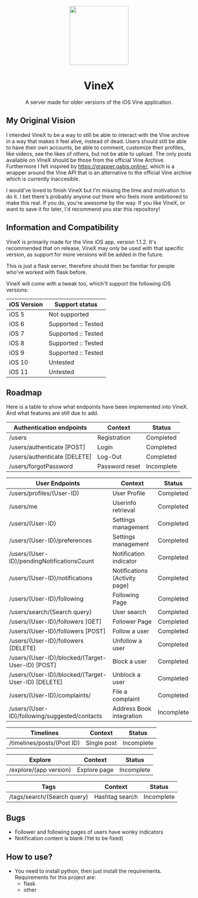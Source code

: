 <div align="center">
   <img src="https://bag-xml.com/assets/img/v-redir.png" height="160" width="160">
   <h1>VineX</h1>
</div>

<center>A server made for older versions of the iOS Vine application.</center>

## My Original Vision
I intended VineX to be a way to still be able to interact with the Vine archive in a way that makes it feel alive, instead of dead. Users should still be able to have their own accounts, be able to comment, customize their profiles, like videos, see the likes of others, but not be able to upload. The only posts available on VIneX should be those from the official Vine Archive. Furthermore I felt inspired by <a href="https://grapper.gabis.online/">https://grapper.gabis.online/</a>, which is a wrapper around the Vine API that is an alternative to the official Vine archive which is currently inaccesible.

I would've loved to finish VineX but I'm missing the time and motivation to do it. I bet there's probably anyone out there who feels more ambitioned to make this real. If you do, you're awesome by the way. If you like VineX, or want to save it for later, I'd recommend you star this repository!

## Information and Compatibility
VineX is primarily made for the Vine iOS app, version 1.1.2. It's recommended that on release, VineX may only be used with that specific version, as support for more versions will be added in the future.

This is just a flask server, therefore should then be familiar for people who've worked with flask before.

VineX will come with a tweak too, which'll support the following iOS versions:

| iOS Version  | Support status |
| ------------- | ------------- |
| iOS 5  | Not supported  |
| iOS 6  | Supported :: Tested  |
| iOS 7  | Supported :: Tested  |
| iOS 8  | Supported :: Tested  |
| iOS 9  | Supported :: Tested  |
| iOS 10  | Untested  |
| iOS 11  | Untested  |

## Roadmap
Here is a table to show what endpoints have been implemented into VineX. And what features are still due to add.

| Authentication endpoints  | Context | Status |
| ------------- | ------------- | ------------- |
| /users  | Registration  | Completed  |
| /users/authenticate [POST] | Login  | Completed  |
| /users/authenticate [DELETE]  | Log-Out  | Completed  |
| /users/forgotPassword  | Password reset  | Incomplete  |

| User Endpoints  | Context | Status |
| ------------- | ------------- | ------------- |
| /users/profiles/(User-ID)  | User Profile  | Completed  |
| /users/me | Userinfo retrieval  | Completed  |
| /users/(User-ID)  | Settings management  | Completed  |
| /users/(User-ID)/preferences  | Settings management  | Completed  |
| /users/(User-ID)/pendingNotificationsCount  | Notification indicator  | Completed  |
| /users/(User-ID)/notifications  | Notifications (Activity page)  | Completed  |
| /users/(User-ID)/following  | Following Page  | Completed  |
| /users/search/(Search query)  | User search  | Completed  |
| /users/(User-ID)/followers [GET]  | Follower Page  | Completed  |
| /users/(User-ID)/followers [POST]  | Follow a user  | Completed  |
| /users/(User-ID)/followers [DELETE]  | Unfollow a user  | Completed  |
| /users/(User-ID)/blocked/(Target-User-ID) [POST]  | Block a user  | Completed  |
| /users/(User-ID)/blocked/(Target-User-ID) [DELETE]  | Unblock a user  | Completed  |
| /users/(User-ID)/complaints/  | File a complaint  | Completed  |
| /users/(User-ID)/following/suggested/contacts  | Address Book integration  | Incomplete  |


| Timelines  | Context | Status |
| ------------- | ------------- | ------------- |
| /timelines/posts/(Post ID) | Single post | Incomplete |

| Explore  | Context | Status |
| ------------- | ------------- | ------------- |
| /explore/(app version)  | Explore page  | Incomplete  |

| Tags  | Context | Status |
| ------------- | ------------- | ------------- |
| /tags/search/(Search query)  | Hashtag search  | Incomplete  |

## Bugs
<ul>
   <li>Follower and following pages of users have wonky indicators</li>
   <li>Notification content is blank (Yet to be fixed)</li>
</ul>

## How to use?
<ul>
<li>You need to install python, then just install the requirements. Requirements for this project are:
<ul><li>flask</li>
<li>other</li>
</ul>
</ul>
